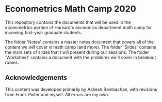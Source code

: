 
Econometrics Math Camp 2020
=================================

This repository contains the documents that will be used in the econometrics portion of Harvard's economics department math camp for incoming first-year graduate students.

The folder 'Notes' contains a master notes document that covers all of the content we will cover in math camp (and more). The folder 'Slides' contains the main sets of slides that I will present during our sessions. The folder 'Worksheet' contains a document with the problems we'll cover in breakout rooms.


Acknowledgements
---------------------------------

This content was developed primarily by Ashesh Rambachan, with revisions from Frank Pinter and myself. All errors are my own.